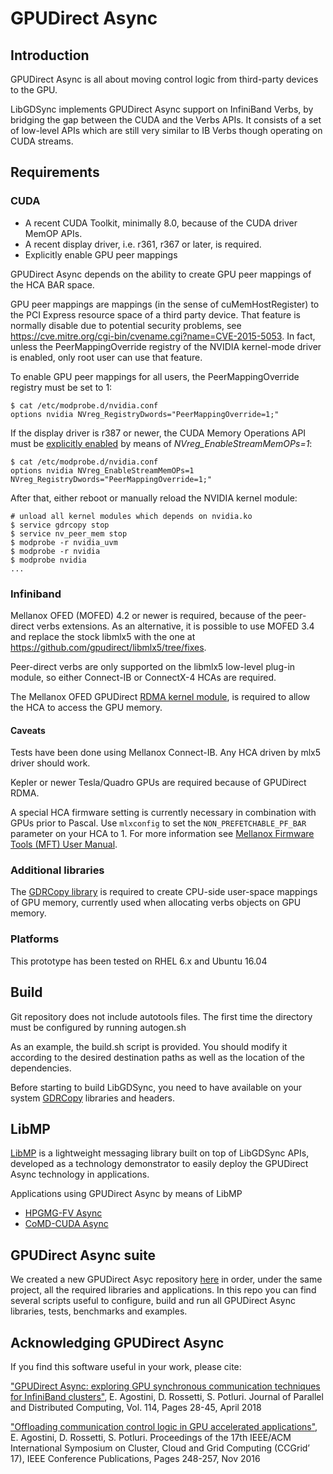 # GPUDirect Async

## Introduction

GPUDirect Async is all about moving control logic from third-party devices
to the GPU.

LibGDSync implements GPUDirect Async support on InfiniBand Verbs, by bridging the gap between the CUDA and the Verbs APIs. It consists of a set of low-level APIs which are still very similar to IB Verbs though operating on CUDA streams.


## Requirements

### CUDA

- A recent CUDA Toolkit, minimally 8.0, because of the CUDA driver MemOP APIs.
- A recent display driver, i.e. r361, r367 or later, is required.
- Explicitly enable GPU peer mappings

GPUDirect Async depends on the ability to create GPU peer mappings of the
HCA BAR space.

GPU peer mappings are mappings (in the sense of cuMemHostRegister) to the
PCI Express resource space of a third party device.
That feature is normally disable due to potential security problems, 
see https://cve.mitre.org/cgi-bin/cvename.cgi?name=CVE-2015-5053.
In fact, unless the PeerMappingOverride registry of the NVIDIA
kernel-mode driver is enabled, only root user can use that feature.

To enable GPU peer mappings for all users, the PeerMappingOverride registry
must be set to 1:
```shell
$ cat /etc/modprobe.d/nvidia.conf
options nvidia NVreg_RegistryDwords="PeerMappingOverride=1;"
```

If the display driver is r387 or newer, the CUDA Memory Operations API must be [explicitly enabled](http://docs.nvidia.com/cuda/cuda-toolkit-release-notes/index.html#errata-new-features) by means of *NVreg_EnableStreamMemOPs=1*:
```shell
$ cat /etc/modprobe.d/nvidia.conf
options nvidia NVreg_EnableStreamMemOPs=1 NVreg_RegistryDwords="PeerMappingOverride=1;"
```

After that, either reboot or manually reload the NVIDIA kernel
module:
```shell
# unload all kernel modules which depends on nvidia.ko
$ service gdrcopy stop
$ service nv_peer_mem stop
$ modprobe -r nvidia_uvm
$ modprobe -r nvidia
$ modprobe nvidia
...
```

### Infiniband

Mellanox OFED (MOFED) 4.2 or newer is required, because of the peer-direct verbs
extensions. As an alternative, it is possible to use MOFED 3.4 and replace the stock libmlx5 with the one at https://github.com/gpudirect/libmlx5/tree/fixes.

Peer-direct verbs are only supported on the libmlx5 low-level plug-in
module, so either Connect-IB or ConnectX-4 HCAs are required.

The Mellanox OFED GPUDirect [RDMA kernel module](https://github.com/Mellanox/nv_peer_memory), is required to allow the HCA to
access the GPU memory.


#### Caveats

Tests have been done using Mellanox Connect-IB. Any HCA driven by mlx5
driver should work.

Kepler or newer Tesla/Quadro GPUs are required because of GPUDirect RDMA.

A special HCA firmware setting is currently necessary in combination with GPUs
prior to Pascal. Use `mlxconfig` to set the `NON_PREFETCHABLE_PF_BAR` parameter
on your HCA to 1. For more information see [Mellanox Firmware Tools (MFT) User
Manual](https://www.mellanox.com/related-docs/MFT/MFT_user_manual_4_6_0.pdf).

### Additional libraries

The [GDRCopy library](https://github.com/NVIDIA/gdrcopy) is required to
create CPU-side user-space mappings of GPU memory, currently used when
allocating verbs objects on GPU memory.

### Platforms

This prototype has been tested on RHEL 6.x and Ubuntu 16.04

## Build

Git repository does not include autotools files. The first time the directory
must be configured by running autogen.sh

As an example, the build.sh script is provided. You should modify it
according to the desired destination paths as well as the location
of the dependencies.

Before starting to build LibGDSync, you need to have available on your system [GDRCopy](https://github.com/NVIDIA/gdrcopy) libraries and headers.

## LibMP

[LibMP](https://github.com/gpudirect/libmp) is a lightweight messaging library built on top of LibGDSync APIs, developed as a technology demonstrator to easily deploy the GPUDirect Async technology in applications.

Applications using GPUDirect Async by means of LibMP

- [HPGMG-FV Async](https://github.com/e-ago/hpgmg-cuda-async)
- [CoMD-CUDA Async](https://github.com/e-ago/CoMD-CUDA-Async)

## GPUDirect Async suite

We created a new GPUDirect Asyc repository [here](https://github.com/gpudirect/gdasync) in order, under the same project, all the required libraries and applications. In this repo you can find several scripts useful to configure, build and run all GPUDirect Async libraries, tests, benchmarks and examples.


## Acknowledging GPUDirect Async

If you find this software useful in your work, please cite:

["GPUDirect Async: exploring GPU synchronous communication techniques for InfiniBand clusters"](https://www.sciencedirect.com/science/article/pii/S0743731517303386), E. Agostini, D. Rossetti, S. Potluri. Journal of Parallel and Distributed Computing, Vol. 114, Pages 28-45, April 2018

["Offloading communication control logic in GPU accelerated applications"](http://ieeexplore.ieee.org/document/7973709), E. Agostini, D. Rossetti, S. Potluri. Proceedings of the 17th IEEE/ACM International Symposium on Cluster, Cloud and Grid Computing (CCGrid’ 17), IEEE Conference Publications, Pages 248-257, Nov 2016
